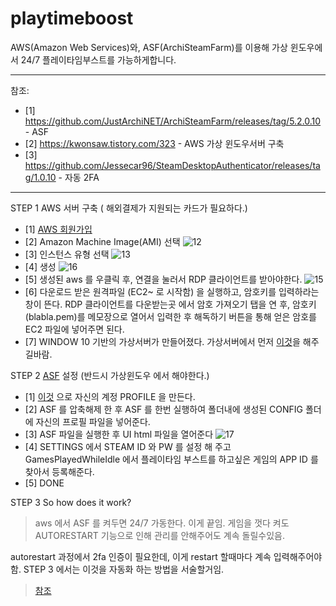 # playtimeboost
AWS(Amazon Web Services)와, ASF(ArchiSteamFarm)를 이용해 가상 윈도우에서 24/7 플레이타임부스트를 가능하게합니다.

<hr/>
참조:


- [1] https://github.com/JustArchiNET/ArchiSteamFarm/releases/tag/5.2.0.10 - ASF
- [2] https://kwonsaw.tistory.com/323 - AWS 가상 윈도우서버 구축
- [3] https://github.com/Jessecar96/SteamDesktopAuthenticator/releases/tag/1.0.10 - 자동 2FA
<hr/>


STEP 1 AWS 서버 구축 ( 해외결제가 지원되는 카드가 필요하다.)

- [1] [AWS 회원가입](https://aws.amazon.com/ko/free/?trk=fa2d6ba3-df80-4d24-a453-bf30ad163af9&sc_channel=ps&sc_campaign=acquisition&sc_medium=ACQ-P|PS-GO|Brand|Desktop|SU|Core-Main|Core|KR|KR|Text&ef_id=Cj0KCQiA2NaNBhDvARIsAEw55hg6XgL93SNEdE7REvQvuF-HlfhInFwqRsxZGSU9E5pis5cOWERkL-gaAo1TEALw_wcB:G:s&s_kwcid=AL!4422!3!563761819834!e!!g!!aws&ef_id=Cj0KCQiA2NaNBhDvARIsAEw55hg6XgL93SNEdE7REvQvuF-HlfhInFwqRsxZGSU9E5pis5cOWERkL-gaAo1TEALw_wcB:G:s&s_kwcid=AL!4422!3!563761819834!e!!g!!aws&all-free-tier.sort-by=item.additionalFields.SortRank&all-free-tier.sort-order=asc&awsf.Free%20Tier%20Types=*all&awsf.Free%20Tier%20Categories=*all)
- [2] Amazon Machine Image(AMI) 선택 ![12](https://user-images.githubusercontent.com/46117865/145716377-03d439e6-6099-4257-8134-314e96122b15.png)
- [3] 인스턴스 유형 선택 ![13](https://user-images.githubusercontent.com/46117865/145716379-b4de601e-0ba9-43a7-9520-3a7eb6294c52.png)
- [4] 생성 ![16](https://user-images.githubusercontent.com/46117865/145716555-014faf82-bcaf-4ea5-99f5-32fdfaec7cbc.png)
- [5] 생성된 aws 를 우클릭 후, 연결을 눌러서 RDP 클라이언트를 받아야한다. ![15](https://user-images.githubusercontent.com/46117865/145716445-59b5f566-9551-400f-ae6d-5156de766e70.png)
- [6] 다운로드 받은 원격파일 (EC2~ 로 시작함) 을 실행하고, 암호키를 입력하라는 창이 뜬다. RDP 클라이언트를 다운받는곳 에서 암호 가져오기 탭을 연 후, 암호키(blabla.pem)를 메모장으로 열어서 입력한 후 해독하기 버튼을 통해 얻은 암호를 EC2 파일에 넣어주면 된다. 
- [7] WINDOW 10 기반의 가상서버가 만들어졌다. 가상서버에서 먼저 [이것](https://kwonsaw.tistory.com/322)을 해주길바람.


STEP 2 [ASF](https://github.com/JustArchiNET/ArchiSteamFarm/releases/tag/5.2.0.10) 설정 (반드시 가상윈도우 에서 해야한다.)
- [1] [이것](https://justarchinet.github.io/ASF-WebConfigGenerator/#/) 으로 자신의 계정 PROFILE 을 만든다.
- [2] ASF 를 압축해제 한 후 ASF 를 한번 실행하여 폴더내에 생성된 CONFIG 폴더에 자신의 프로필 파일을 넣어준다.
- [3] ASF 파일을 실행한 후 UI html 파일을 열어준다 ![17](https://user-images.githubusercontent.com/46117865/145717185-76f4e4ac-9808-43c3-be47-418e83f6d680.png)
- [4] SETTINGS 에서 STEAM ID 와 PW 를 설정 해 주고 GamesPlayedWhileIdle 에서 플레이타임 부스트를 하고싶은 게임의 APP ID 를 찾아서 등록해준다.
- [5] DONE

STEP 3 So how does it work?
> aws 에서 ASF 를 켜두면 24/7 가동한다. 이게 끝임. 게임을 껏다 켜도 AUTORESTART 기능으로 인해 관리를 안해주어도 계속 돌릴수있음.


autorestart 과정에서 2fa 인증이 필요한데, 이게 restart 할때마다 계속 입력해주어야함. STEP 3 에서는 이것을 자동화 하는 방법을 서술할거임.
>[참조](https://github.com/JustArchiNET/ArchiSteamFarm/wiki/Two-factor-authentication)

